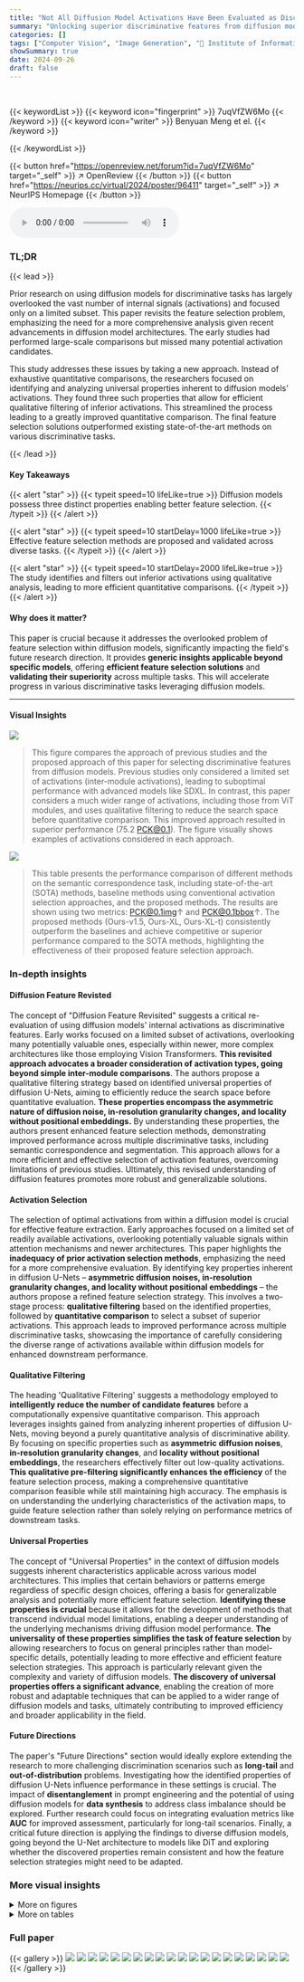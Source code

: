 ```yaml
---
title: "Not All Diffusion Model Activations Have Been Evaluated as Discriminative Features"
summary: "Unlocking superior discriminative features from diffusion models, this research reveals key activation properties for effective feature selection, surpassing state-of-the-art methods."
categories: []
tags: ["Computer Vision", "Image Generation", "🏢 Institute of Information Engineering, CAS",]
showSummary: true
date: 2024-09-26
draft: false
---
```


<br>

{{< keywordList >}}
{{< keyword icon="fingerprint" >}} 7uqVfZW6Mo {{< /keyword >}}
{{< keyword icon="writer" >}} Benyuan Meng et el. {{< /keyword >}}
 
{{< /keywordList >}}

{{< button href="https://openreview.net/forum?id=7uqVfZW6Mo" target="_self" >}}
↗ OpenReview
{{< /button >}}
{{< button href="https://neurips.cc/virtual/2024/poster/96411" target="_self" >}}
↗ NeurIPS Homepage
{{< /button >}}


<audio controls>
    <source src="https://ai-paper-reviewer.com/7uqVfZW6Mo/podcast.wav" type="audio/wav">
    Your browser does not support the audio element.
</audio>


### TL;DR


{{< lead >}}

Prior research on using diffusion models for discriminative tasks has largely overlooked the vast number of internal signals (activations) and focused only on a limited subset. This paper revisits the feature selection problem, emphasizing the need for a more comprehensive analysis given recent advancements in diffusion model architectures. The early studies had performed large-scale comparisons but missed many potential activation candidates.

This study addresses these issues by taking a new approach. Instead of exhaustive quantitative comparisons, the researchers focused on identifying and analyzing universal properties inherent to diffusion models' activations. They found three such properties that allow for efficient qualitative filtering of inferior activations. This streamlined the process leading to a greatly improved quantitative comparison.  The final feature selection solutions outperformed existing state-of-the-art methods on various discriminative tasks. 

{{< /lead >}}


#### Key Takeaways

{{< alert "star" >}}
{{< typeit speed=10 lifeLike=true >}} Diffusion models possess three distinct properties enabling better feature selection. {{< /typeit >}}
{{< /alert >}}

{{< alert "star" >}}
{{< typeit speed=10 startDelay=1000 lifeLike=true >}} Effective feature selection methods are proposed and validated across diverse tasks. {{< /typeit >}}
{{< /alert >}}

{{< alert "star" >}}
{{< typeit speed=10 startDelay=2000 lifeLike=true >}} The study identifies and filters out inferior activations using qualitative analysis, leading to more efficient quantitative comparisons. {{< /typeit >}}
{{< /alert >}}

#### Why does it matter?
This paper is crucial because it addresses the overlooked problem of feature selection within diffusion models, significantly impacting the field's future research direction.  It provides **generic insights applicable beyond specific models**, offering **efficient feature selection solutions** and **validating their superiority** across multiple tasks. This will accelerate progress in various discriminative tasks leveraging diffusion models.

------
#### Visual Insights



![](https://ai-paper-reviewer.com/7uqVfZW6Mo/figures_1_1.jpg)

> This figure compares the approach of previous studies and the proposed approach of this paper for selecting discriminative features from diffusion models.  Previous studies only considered a limited set of activations (inter-module activations), leading to suboptimal performance with advanced models like SDXL.  In contrast, this paper considers a much wider range of activations, including those from ViT modules, and uses qualitative filtering to reduce the search space before quantitative comparison. This improved approach resulted in superior performance (75.2 PCK@0.1). The figure visually shows examples of activations considered in each approach.





![](https://ai-paper-reviewer.com/7uqVfZW6Mo/tables_7_1.jpg)

> This table presents the performance comparison of different methods on the semantic correspondence task, including state-of-the-art (SOTA) methods, baseline methods using conventional activation selection approaches, and the proposed methods.  The results are shown using two metrics: PCK@0.1img↑ and PCK@0.1bbox↑.  The proposed methods (Ours-v1.5, Ours-XL, Ours-XL-t) consistently outperform the baselines and achieve competitive or superior performance compared to the SOTA methods, highlighting the effectiveness of their proposed feature selection approach.





### In-depth insights


#### Diffusion Feature Revisted
The concept of "Diffusion Feature Revisited" suggests a critical re-evaluation of using diffusion models' internal activations as discriminative features.  Early works focused on a limited subset of activations, overlooking many potentially valuable ones, especially within newer, more complex architectures like those employing Vision Transformers. **This revisited approach advocates a broader consideration of activation types, going beyond simple inter-module comparisons**. The authors propose a qualitative filtering strategy based on identified universal properties of diffusion U-Nets, aiming to efficiently reduce the search space before quantitative evaluation.  **These properties encompass the asymmetric nature of diffusion noise, in-resolution granularity changes, and locality without positional embeddings.** By understanding these properties,  the authors present enhanced feature selection methods, demonstrating improved performance across multiple discriminative tasks, including semantic correspondence and segmentation. This approach allows for a more efficient and effective selection of activation features, overcoming limitations of previous studies. Ultimately, this revised understanding of diffusion features promotes more robust and generalizable solutions.

#### Activation Selection
The selection of optimal activations from within a diffusion model is crucial for effective feature extraction.  Early approaches focused on a limited set of readily available activations, overlooking potentially valuable signals within attention mechanisms and newer architectures. This paper highlights the **inadequacy of prior activation selection methods**, emphasizing the need for a more comprehensive evaluation.  By identifying key properties inherent in diffusion U-Nets – **asymmetric diffusion noises, in-resolution granularity changes, and locality without positional embeddings** – the authors propose a refined feature selection strategy.  This involves a two-stage process: **qualitative filtering** based on the identified properties, followed by **quantitative comparison** to select a subset of superior activations. This approach leads to improved performance across multiple discriminative tasks, showcasing the importance of carefully considering the diverse range of activations available within diffusion models for enhanced downstream performance.

#### Qualitative Filtering
The heading 'Qualitative Filtering' suggests a methodology employed to **intelligently reduce the number of candidate features** before a computationally expensive quantitative comparison. This approach leverages insights gained from analyzing inherent properties of diffusion U-Nets, moving beyond a purely quantitative analysis of discriminative ability.  By focusing on specific properties such as **asymmetric diffusion noises**, **in-resolution granularity changes**, and **locality without positional embeddings**, the researchers effectively filter out low-quality activations.  **This qualitative pre-filtering significantly enhances the efficiency** of the feature selection process, making a comprehensive quantitative comparison feasible while still maintaining high accuracy.  The emphasis is on understanding the underlying characteristics of the activation maps, to guide feature selection rather than solely relying on performance metrics of downstream tasks.

#### Universal Properties
The concept of "Universal Properties" in the context of diffusion models suggests inherent characteristics applicable across various model architectures.  This implies that certain behaviors or patterns emerge regardless of specific design choices, offering a basis for generalizable analysis and potentially more efficient feature selection.  **Identifying these properties is crucial** because it allows for the development of methods that transcend individual model limitations, enabling a deeper understanding of the underlying mechanisms driving diffusion model performance.  **The universality of these properties simplifies the task of feature selection** by allowing researchers to focus on general principles rather than model-specific details, potentially leading to more effective and efficient feature selection strategies.  This approach is particularly relevant given the complexity and variety of diffusion models. **The discovery of universal properties offers a significant advance**, enabling the creation of more robust and adaptable techniques that can be applied to a wider range of diffusion models and tasks, ultimately contributing to improved efficiency and broader applicability in the field.

#### Future Directions
The paper's "Future Directions" section would ideally explore extending the research to more challenging discrimination scenarios such as **long-tail** and **out-of-distribution** problems.  Investigating how the identified properties of diffusion U-Nets influence performance in these settings is crucial.  The impact of **disentanglement** in prompt engineering and the potential of using diffusion models for **data synthesis** to address class imbalance should be explored. Further research could focus on integrating evaluation metrics like **AUC** for improved assessment, particularly for long-tail scenarios.  Finally, a critical future direction is applying the findings to diverse diffusion models, going beyond the U-Net architecture to models like DiT and exploring whether the discovered properties remain consistent and how the feature selection strategies might need to be adapted.


### More visual insights

<details>
<summary>More on figures
</summary>


![](https://ai-paper-reviewer.com/7uqVfZW6Mo/figures_3_1.jpg)

> This figure illustrates the architecture of a U-Net used in diffusion models, specifically highlighting the SDXL model as an example.  The upper part shows the overall U-Net structure, divided into three main stages: down-stage, mid-stage, and up-stage.  Each stage involves multiple resolution modules, which in turn contain ResModules (convolutional ResNet structures), ViT Modules, and down/up samplers.  The lower part focuses on a single ViT module, showing its internal structure composed of several basic blocks. Each basic block consists of self-attention, cross-attention (in modern versions), and feed-forward layers. The figure uses color-coding to differentiate between different components and illustrates the flow of activations through the network.


![](https://ai-paper-reviewer.com/7uqVfZW6Mo/figures_4_1.jpg)

> This figure highlights three key properties of diffusion U-Nets that differentiate them from traditional U-Nets or Vision Transformers (ViTs).  It visually demonstrates these properties through activation visualizations:  (a) **Asymmetric Diffusion Noises:** Diffusion models introduce noise at various frequencies during training; this figure shows that this noise is not uniformly distributed across the network, being more pronounced in the downsampling stages and less in the upsampling stages.  (b) **In-Resolution Granularity Changes:**  Traditional U-Nets have a gradual change in granularity across resolutions.  Diffusion U-Nets, however, show a significant granularity change *within* a single resolution. This is visually shown as the activations evolving from coarse to fine granularity within a single resolution. (c) **Locality without Positional Embeddings:**  ViTs typically use positional embeddings to maintain spatial information.  However, the diffusion U-Net's ViT modules exhibit a form of locality despite the absence of positional embeddings, where nearby pixels are more similar than semantically close, distant pixels. This is highlighted with an orange circle around a region of pixels that have more resemblance to surrounding background pixels than to semantically similar pixels further away.


![](https://ai-paper-reviewer.com/7uqVfZW6Mo/figures_6_1.jpg)

> This figure compares the activation selection methods in previous studies and the proposed method in the paper. The left side shows that previous studies only considered a small fraction of potential activations from diffusion models, which resulted in suboptimal performance for more advanced architectures such as SDXL. The right side illustrates that the proposed method considers a broader range of activations, qualitatively filters them, and achieves superior performance, as shown by the higher PCK@0.1 value.


![](https://ai-paper-reviewer.com/7uqVfZW6Mo/figures_15_1.jpg)

> This figure highlights three key properties of diffusion U-Nets that differentiate them from traditional U-Nets and Vision Transformers (ViTs).  It visually demonstrates these properties using activation visualizations from a diffusion model applied to an image of a horse. (a) Asymmetric Diffusion Noises: Shows that diffusion noises impact both high and low-frequency signals asymmetrically during the forward and reverse passes of the diffusion process. (b) In-Resolution Granularity Changes: Illustrates that within a single resolution, the granularity of information changes significantly, unlike traditional U-Nets. (c) Locality without Positional Embeddings: Demonstrates that even without positional embeddings, there's a degree of locality in self-attention mechanisms, where nearby pixels in the feature space are more similar than semantically related but spatially distant pixels.


![](https://ai-paper-reviewer.com/7uqVfZW6Mo/figures_15_2.jpg)

> This figure highlights three key properties of diffusion U-Nets that differentiate them from traditional U-Nets and Vision Transformers.  It visually demonstrates these properties using activation visualizations from different stages of a diffusion U-Net.  Specifically: (a) shows how diffusion noise affects activations asymmetrically across the down- and up-sampling stages, (b) shows in-resolution granularity changes within each resolution level of the U-Net, and (c) illustrates how locality is preserved in self-attention query and key activations even without positional embeddings.


![](https://ai-paper-reviewer.com/7uqVfZW6Mo/figures_16_1.jpg)

> This figure visualizes the activations of the Stable Diffusion XL (SDXL) model on a simple indoor scene. It highlights three key properties of diffusion U-Nets that distinguish them from traditional U-Nets and Vision Transformers (ViTs): asymmetric diffusion noise, in-resolution granularity changes, and locality without positional embeddings.  The visualization shows how these properties manifest across the down-stage, mid-stage, and up-stage of the U-Net architecture. Specifically, it demonstrates that diffusion noise is significant in the down-stage, less so in the mid-stage, and only partially reappears in the later half of the up-stage. It also shows how granularity changes within a single resolution and the persistence of locality within self-attention despite the absence of positional embeddings.


![](https://ai-paper-reviewer.com/7uqVfZW6Mo/figures_16_2.jpg)

> This figure highlights three key properties of diffusion U-Nets that differentiate them from traditional U-Nets and Vision Transformers (ViTs).  It visually demonstrates these properties through activation visualizations at different levels of the network:  (a) **Asymmetric Diffusion Noises:** Shows how diffusion noise, introduced during the diffusion process, affects both high and low-frequency components asymmetrically across the different stages (down-sampling, middle, up-sampling) of the U-Net.  (b) **In-Resolution Granularity Changes:** Illustrates how within a single resolution, the granularity of information changes, unlike traditional U-Nets where this change is primarily assumed to occur across different resolutions. (c) **Locality without Positional Embeddings:** Demonstrates the presence of locality in self-attention mechanisms even without explicit positional embeddings. This shows how activations related to the same semantic concept cluster together spatially, even without positional information.


![](https://ai-paper-reviewer.com/7uqVfZW6Mo/figures_17_1.jpg)

> This figure highlights three key properties of diffusion U-Nets that differentiate them from traditional U-Nets and Vision Transformers (ViTs).  (a) shows that diffusion noises, introduced by the diffusion process, affect both high and low-frequency signals asymmetrically across the down-stage and up-stage of the U-Net. (b) illustrates in-resolution granularity changes, demonstrating that the information granularity varies within a single resolution, due to the increased size of each resolution in modern diffusion U-Nets.  Finally, (c) shows locality without positional embeddings, where pixels within a localized region share similar features despite being semantically distant compared to those farther away.


![](https://ai-paper-reviewer.com/7uqVfZW6Mo/figures_17_2.jpg)

> This figure visualizes the activations of the Stable Diffusion XL (SDXL) model on a complex indoor scene. It highlights the three distinct properties of diffusion U-Nets: asymmetric diffusion noises, in-resolution granularity changes, and locality without positional embeddings. The visualization shows how these properties manifest in different stages (down-stage, mid-stage, up-stage) and resolutions of the U-Net architecture.  Each level displays a series of activation maps, illustrating the changes in noise levels, granularity, and locality across the network.


![](https://ai-paper-reviewer.com/7uqVfZW6Mo/figures_18_1.jpg)

> This figure highlights three key properties of diffusion U-Nets that differentiate them from traditional U-Nets and Vision Transformers (ViTs).  It visually demonstrates these properties using activation visualizations from a Stable Diffusion XL (SDXL) model.  Specifically:  (a) **Asymmetric Diffusion Noises:** Shows that diffusion noise affects both high and low-frequency signals asymmetrically throughout the U-Net's processing stages (down-sampling, mid-stage, up-sampling).  The noise is more prevalent in earlier stages and decreases in the early part of the up-sampling process, only to reappear later. (b) **In-Resolution Granularity Changes:** Illustrates that within each resolution level, there are variations in granularity, indicating a change in the level of detail of information extracted at different layers or stages within a resolution. (c) **Locality without Positional Embeddings:** Demonstrates that even without explicit positional embeddings, there's still a form of locality within the self-attention mechanism.  Nearby pixels share more similar features than semantically related but spatially distant pixels.


![](https://ai-paper-reviewer.com/7uqVfZW6Mo/figures_18_2.jpg)

> This figure highlights three key properties of diffusion U-Nets that differentiate them from traditional U-Nets and Vision Transformers (ViTs).  It shows visualizations demonstrating: (a) **Asymmetric Diffusion Noises:** Diffusion models introduce noise at all frequencies, but this noise's effect is not symmetric across the network's down-sampling and up-sampling stages. Noise is more significant in the down-sampling stages. (b) **In-Resolution Granularity Changes:** Unlike traditional U-Nets that focus on granularity change across different resolutions, diffusion U-Nets display significant granularity changes within a single resolution, which is important for feature selection. (c) **Locality without Positional Embeddings:** Even without positional embeddings, the self-attention mechanism in ViTs within diffusion U-Nets exhibits locality, meaning that activations show similarity to spatially close pixels rather than semantically similar but distantly located pixels. The orange circle highlights this effect, where activations in that region resemble background activations more than distant pixels.


![](https://ai-paper-reviewer.com/7uqVfZW6Mo/figures_19_1.jpg)

> This figure highlights three key properties of diffusion U-Nets that differentiate them from traditional U-Nets or Vision Transformers (ViTs).  It visually demonstrates these properties across different stages (down-stage, mid-stage, up-stage) of a diffusion U-Net's architecture.  Specifically:  (a) **Asymmetric Diffusion Noises:** Diffusion models introduce noise, and this noise impacts both high and low-frequency signals unevenly across the network's stages.  The asymmetry means the effect of this noise isn't uniform as the model processes an image. (b) **In-Resolution Granularity Changes:** Unlike traditional U-Nets, diffusion U-Nets exhibit significant granularity changes *within* a single resolution, altering the quality of features extracted from different levels of the same resolution. This is due to the 'fatter' structure of the networks (fewer resolutions, more feature channels). (c) **Locality Without Positional Embeddings:** While lacking conventional positional embeddings, self-attention mechanisms in ViT modules within diffusion U-Nets still demonstrate locality.  This means that activations respond more strongly to nearby pixels in space than semantically similar but distant pixels.


![](https://ai-paper-reviewer.com/7uqVfZW6Mo/figures_19_2.jpg)

> This figure highlights three key properties of diffusion U-Nets that differentiate them from traditional U-Nets and Vision Transformers (ViTs).  It visually demonstrates these properties using activation visualizations from a diffusion model.  (a) **Asymmetric Diffusion Noises**: Shows that diffusion-induced noise affects both high and low-frequency signals asymmetrically across the down- and up-sampling stages of the U-Net. (b) **In-Resolution Granularity Changes**: Illustrates that within a single resolution, the granularity (level of detail) of the activations changes significantly, unlike traditional U-Nets. (c) **Locality without Positional Embeddings**:  Highlights the existence of locality (nearby pixels are more similar) in self-attention mechanisms even without explicit positional embeddings, which differs from standard ViTs.


![](https://ai-paper-reviewer.com/7uqVfZW6Mo/figures_20_1.jpg)

> The figure shows a comparison of previous studies and the proposed method for selecting activations in diffusion models. Previous studies only considered a small fraction of potential activations, leading to suboptimal performance in advanced models like SDXL.  The authors' method considers a broader range of activations and uses qualitative filtering to reduce the number of candidates before quantitative comparison, resulting in superior performance.


![](https://ai-paper-reviewer.com/7uqVfZW6Mo/figures_28_1.jpg)

> This figure highlights three key properties of diffusion U-Nets that differentiate them from traditional U-Nets and Vision Transformers (ViTs).  Panel (a) shows that diffusion models introduce 'diffusion noise' that impacts both high and low-frequency signals asymmetrically during the denoising process. Panel (b) demonstrates that in-resolution granularity changes are significant in diffusion U-Nets due to their design with fewer but wider resolutions compared to traditional U-Nets. Finally, panel (c) illustrates that, despite lacking positional embeddings (common in ViTs), there is still a notion of locality where a pixel's representation is more similar to nearby pixels than semantically-related distant pixels.


![](https://ai-paper-reviewer.com/7uqVfZW6Mo/figures_28_2.jpg)

> This figure shows how the granularity of the activations changes from coarse to fine as the network processes the input.  The progression is visualized across multiple inter-module activation outputs from a single resolution layer within the U-Net.  At the very end, the appearance of slight noise in the activations suggests that the refinement process has gone too far, indicating a potential point of diminishing returns in terms of extracting useful features.


![](https://ai-paper-reviewer.com/7uqVfZW6Mo/figures_29_1.jpg)

> The figure compares two approaches to selecting activation features from diffusion models for discriminative tasks.  Previous studies only considered a limited subset of activations, resulting in lower performance for more advanced models like SDXL. The proposed method considers a wider range of activations and employs qualitative filtering to reduce the number of candidates for a quantitative comparison. This approach leads to significantly improved performance.


</details>




<details>
<summary>More on tables
</summary>


![](https://ai-paper-reviewer.com/7uqVfZW6Mo/tables_8_1.jpg)
> This table presents the experimental results for semantic segmentation and its label-scarce version.  It compares the performance of the proposed method (Ours-v1.5, Ours-XL, Ours-XL-t) against several state-of-the-art (SOTA) methods and two baselines (Legacy-v1.5, Legacy-XL) across three different datasets: ADE20K, Cityscapes (standard setting), and Horse-21 (label-scarce setting). The metric used is mean Intersection over Union (mIoU), which measures the average overlap between predicted and ground truth segmentations.  The best performing method for each setting is highlighted in bold.

![](https://ai-paper-reviewer.com/7uqVfZW6Mo/tables_24_1.jpg)
> This table compares the performance of two feature selection methods on a label-scarce segmentation task using two different subsets of images (simple and complex scenes).  The Generic Solution uses features selected using a general approach, while the Specific Solution uses features selected based only on the simple scenes subset. The table demonstrates the impact of the feature selection method on the generalizability of the model's performance across different scene complexities. The results show that the Generic Solution generalizes better across both simple and complex scenes compared to the Specific Solution, highlighting the importance of considering diverse image types during the feature selection process.

![](https://ai-paper-reviewer.com/7uqVfZW6Mo/tables_25_1.jpg)
> This table presents a quantitative comparison of the discriminative performance of different activations from SDXL and Playground v2 diffusion models. The activations are evaluated at the lowest resolution of the U-Net. Each row represents an activation, identified by its ID, with its performance scores (Simple and Complex scenes). The best and second-best performing activations are highlighted in bold and underlined respectively.

![](https://ai-paper-reviewer.com/7uqVfZW6Mo/tables_26_1.jpg)
> This table presents a quantitative comparison of different activation features extracted from two diffusion models, SDXL and Playground v2, at their lowest resolution.  Each row represents a different activation feature identified by its ID. The table shows the performance (likely a metric like PCK@0.1img) of each activation on two types of scenes: simple and complex.  The best and second-best performing activations are highlighted.

![](https://ai-paper-reviewer.com/7uqVfZW6Mo/tables_27_1.jpg)
> This table presents a comparison of different methods for the semantic correspondence task.  It shows the performance of various methods, including state-of-the-art (SOTA) approaches and baseline methods (using only inter-module activations), as well as the proposed method (Ours) applied to two different diffusion models (SDv1.5 and SDXL).  The performance is measured using two metrics: PCK@0.1img and PCK@0.1bbox. The table highlights the superior performance achieved by the proposed method, demonstrating the effectiveness of the proposed feature selection approach.

</details>




### Full paper

{{< gallery >}}
<img src="https://ai-paper-reviewer.com/7uqVfZW6Mo/1.png" class="grid-w50 md:grid-w33 xl:grid-w25" />
<img src="https://ai-paper-reviewer.com/7uqVfZW6Mo/2.png" class="grid-w50 md:grid-w33 xl:grid-w25" />
<img src="https://ai-paper-reviewer.com/7uqVfZW6Mo/3.png" class="grid-w50 md:grid-w33 xl:grid-w25" />
<img src="https://ai-paper-reviewer.com/7uqVfZW6Mo/4.png" class="grid-w50 md:grid-w33 xl:grid-w25" />
<img src="https://ai-paper-reviewer.com/7uqVfZW6Mo/5.png" class="grid-w50 md:grid-w33 xl:grid-w25" />
<img src="https://ai-paper-reviewer.com/7uqVfZW6Mo/6.png" class="grid-w50 md:grid-w33 xl:grid-w25" />
<img src="https://ai-paper-reviewer.com/7uqVfZW6Mo/7.png" class="grid-w50 md:grid-w33 xl:grid-w25" />
<img src="https://ai-paper-reviewer.com/7uqVfZW6Mo/8.png" class="grid-w50 md:grid-w33 xl:grid-w25" />
<img src="https://ai-paper-reviewer.com/7uqVfZW6Mo/9.png" class="grid-w50 md:grid-w33 xl:grid-w25" />
<img src="https://ai-paper-reviewer.com/7uqVfZW6Mo/10.png" class="grid-w50 md:grid-w33 xl:grid-w25" />
<img src="https://ai-paper-reviewer.com/7uqVfZW6Mo/11.png" class="grid-w50 md:grid-w33 xl:grid-w25" />
<img src="https://ai-paper-reviewer.com/7uqVfZW6Mo/12.png" class="grid-w50 md:grid-w33 xl:grid-w25" />
<img src="https://ai-paper-reviewer.com/7uqVfZW6Mo/13.png" class="grid-w50 md:grid-w33 xl:grid-w25" />
<img src="https://ai-paper-reviewer.com/7uqVfZW6Mo/14.png" class="grid-w50 md:grid-w33 xl:grid-w25" />
<img src="https://ai-paper-reviewer.com/7uqVfZW6Mo/15.png" class="grid-w50 md:grid-w33 xl:grid-w25" />
<img src="https://ai-paper-reviewer.com/7uqVfZW6Mo/16.png" class="grid-w50 md:grid-w33 xl:grid-w25" />
<img src="https://ai-paper-reviewer.com/7uqVfZW6Mo/17.png" class="grid-w50 md:grid-w33 xl:grid-w25" />
<img src="https://ai-paper-reviewer.com/7uqVfZW6Mo/18.png" class="grid-w50 md:grid-w33 xl:grid-w25" />
<img src="https://ai-paper-reviewer.com/7uqVfZW6Mo/19.png" class="grid-w50 md:grid-w33 xl:grid-w25" />
<img src="https://ai-paper-reviewer.com/7uqVfZW6Mo/20.png" class="grid-w50 md:grid-w33 xl:grid-w25" />
{{< /gallery >}}